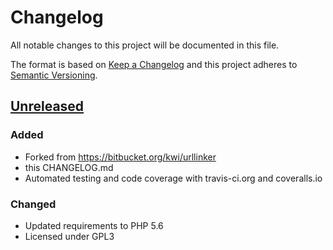 # Changelog

All notable changes to this project will be documented in this file.

The format is based on [Keep a Changelog](http://keepachangelog.com/)
and this project adheres to [Semantic Versioning](http://semver.org/).

## [Unreleased]

### Added
- Forked from https://bitbucket.org/kwi/urllinker
- this CHANGELOG.md
- Automated testing and code coverage with travis-ci.org and coveralls.io

### Changed
- Updated requirements to PHP 5.6
- Licensed under GPL3

[Unreleased]: https://github.com/youthweb/urllinker/compare/a173dfe2f6ff5a4423612b423323e94b5d2f58e2...HEAD
